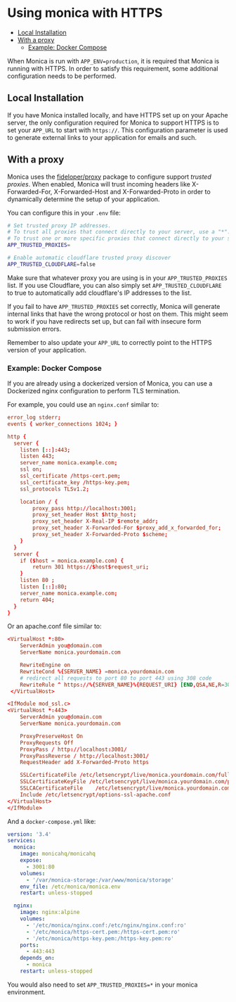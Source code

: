 # Using monica with HTTPS <!-- omit in toc -->

- [Local Installation](#local-installation)
- [With a proxy](#with-a-proxy)
  - [Example: Docker Compose](#example-docker-compose)

When Monica is run with `APP_ENV=production`, it is required that Monica is running
with HTTPS. In order to satisfy this requirement, some additional configuration
needs to be performed.

## Local Installation

If you have Monica installed locally, and have HTTPS set up on your Apache server,
the only configuration required for Monica to support HTTPS is to set your `APP_URL`
to start with `https://`. This configuration parameter is used to generate external
links to your application for emails and such.

## With a proxy

Monica uses the [fideloper/proxy](https://packagist.org/packages/fideloper/proxy)
package to configure support *trusted proxies*. When enabled, Monica will trust
incoming headers like X-Forwarded-For, X-Forwarded-Host and X-Forwarded-Proto in
order to dynamically determine the setup of your application.

You can configure this in your `.env` file:

``` bash
# Set trusted proxy IP addresses.
# To trust all proxies that connect directly to your server, use a "*".
# To trust one or more specific proxies that connect directly to your server, use a comma separated list of IP addresses.
APP_TRUSTED_PROXIES=

# Enable automatic cloudflare trusted proxy discover
APP_TRUSTED_CLOUDFLARE=false
```

Make sure that whatever proxy you are using is in your `APP_TRUSTED_PROXIES` list.
If you use Cloudflare, you can also simply set `APP_TRUSTED_CLOUDFLARE` to true to
automatically add cloudflare's IP addresses to the list.

If you fail to have `APP_TRUSTED_PROXIES` set correctly, Monica will generate internal links that
have the wrong protocol or host on them. This might seem to work if you have redirects set up,
but can fail with insecure form submission errors.

Remember to also update your `APP_URL` to correctly point to the HTTPS version of your application.

### Example: Docker Compose

If you are already using a dockerized version of Monica, you can use a Dockerized nginx
configuration to perform TLS termination.

For example, you could use an `nginx.conf` similar to:

``` nginx.conf
error_log stderr;
events { worker_connections 1024; }

http {
  server {
    listen [::]:443;
    listen 443;
    server_name monica.example.com;
    ssl on;
    ssl_certificate /https-cert.pem;
    ssl_certificate_key /https-key.pem;
    ssl_protocols TLSv1.2;

    location / {
        proxy_pass http://localhost:3001;
        proxy_set_header Host $http_host;
        proxy_set_header X-Real-IP $remote_addr;
        proxy_set_header X-Forwarded-For $proxy_add_x_forwarded_for;
        proxy_set_header X-Forwarded-Proto $scheme;
    }
  }
  server {
    if ($host = monica.example.com) {
        return 301 https://$host$request_uri;
    }
	listen 80 ;
	listen [::]:80;
    server_name monica.example.com;
    return 404;
  }
}
```

Or an apache.conf file similar to:
```virtual-site.conf
<VirtualHost *:80>
    ServerAdmin you@domain.com 
    ServerName monica.yourdomain.com

    RewriteEngine on
    RewriteCond %{SERVER_NAME} =monica.yourdomain.com
    # redirect all requests to port 80 to port 443 using 308 code
    RewriteRule ^ https://%{SERVER_NAME}%{REQUEST_URI} [END,QSA,NE,R=308]
 </VirtualHost>
```

```virtual-site-ssl.conf
<IfModule mod_ssl.c>
<VirtualHost *:443>
    ServerAdmin you@domain.com
    ServerName monica.yourdomain.com

    ProxyPreserveHost On
    ProxyRequests Off
    ProxyPass / http://localhost:3001/
    ProxyPassReverse / http://localhost:3001/
    RequestHeader add X-Forwarded-Proto https

    SSLCertificateFile /etc/letsencrypt/live/monica.yourdomain.com/fullchain.pem
    SSLCertificateKeyFile /etc/letsencrypt/live/monica.yourdomain.com/privkey.pem
    SSLCACertificateFile    /etc/letsencrypt/live/monica.yourdomain.com/chain.pem
    Include /etc/letsencrypt/options-ssl-apache.conf
</VirtualHost>
</IfModule>
```

And a `docker-compose.yml` like:

``` yaml
version: '3.4'
services:
  monica:
    image: monicahq/monicahq
    expose:
      - 3001:80
    volumes:
      - '/var/monica-storage:/var/www/monica/storage'
    env_file: /etc/monica/monica.env
    restart: unless-stopped

  nginx:
    image: nginx:alpine
    volumes:
      - '/etc/monica/nginx.conf:/etc/nginx/nginx.conf:ro'
      - '/etc/monica/https-cert.pem:/https-cert.pem:ro'
      - '/etc/monica/https-key.pem:/https-key.pem:ro'
    ports:
      - 443:443
    depends_on:
      - monica
    restart: unless-stopped
```

You would also need to set `APP_TRUSTED_PROXIES=*` in your monica environment.
